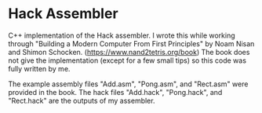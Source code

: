 # Hack Assembler

C++ implementation of the Hack assembler.
I wrote this while working through "Building a Modern Computer From First Principles" by Noam Nisan and Shimon Schocken. (https://www.nand2tetris.org/book)
The book does not give the implementation (except for a few small tips) so this code was fully written by me.

The example assembly files "Add.asm", "Pong.asm", and "Rect.asm" were provided in the book.
The hack files "Add.hack", "Pong.hack", and "Rect.hack" are the outputs of my assembler.
